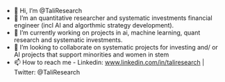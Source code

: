 - 👋 Hi, I’m @TaliResearch
- 👀 I’m an quantitative researcher and systematic investments financial engineer (incl AI and algorthmic strategy development). 
- 🌱 I’m currently working on projects in ai, machine learning, quant research and systematic investments.
- 💞️ I’m looking to collaborate on systematic projects for investing and/ or AI projects that support minorities and women in stem
- 📫 How to reach me - Linkedin: www.linkedin.com/in/taliresearch    |  Twitter:  @TaliResearch



<!---
TaliResearch/TaliResearch is a ✨ special ✨ repository because its `README.md` (this file) appears on your GitHub profile.
You can click the Preview link to take a look at your changes.
--->
